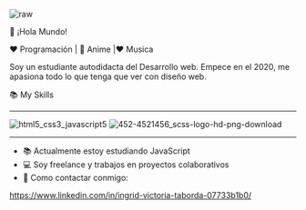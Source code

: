 ![raw](https://user-images.githubusercontent.com/63382740/120858295-f7326100-c558-11eb-92bc-58824db95b98.gif)

👋 ¡Hola Mundo! 


❤️ Programación | 🖤 Anime |❤  Musica

Soy un estudiante autodidacta del Desarrollo web. Empece en el 2020, me apasiona todo lo que tenga que ver con  diseño web.

📚 My Skills

<hr>

![html5_css3_javascript5](https://user-images.githubusercontent.com/63382740/120859406-87bd7100-c55a-11eb-8928-fdb3fbb19954.png)
![452-4521456_scss-logo-hd-png-download](https://user-images.githubusercontent.com/63382740/122469821-bfcda680-cf93-11eb-8165-548856c27b7c.png)


<hr>

<ul>
  <li> 📚 Actualmente estoy estudiando JavaScript</li>
  <li> 💻 Soy freelance y trabajos en proyectos colaborativos</li>
  <li> 📲 Como contactar conmigo:</li>
</ul>

https://www.linkedin.com/in/ingrid-victoria-taborda-07733b1b0/

